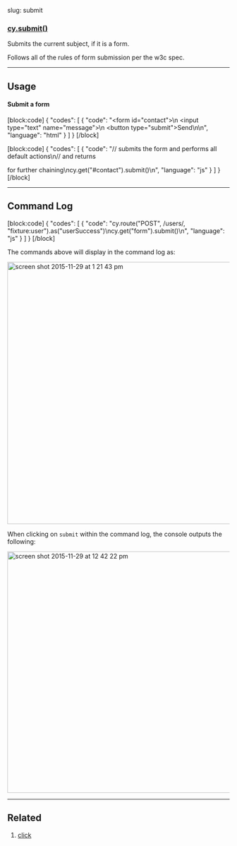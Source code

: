 slug: submit

### [cy.submit()](#usage)

Submits the current subject, if it is a form.

Follows all of the rules of form submission per the w3c spec.

***

## Usage

#### Submit a form

[block:code]
{
    "codes": [
        {
            "code": "<form id=\"contact\">\n  <input type=\"text\" name=\"message\">\n  <button type=\"submit\">Send</button>\n</form>\n",
            "language": "html"
        }
    ]
}
[/block]

[block:code]
{
    "codes": [
        {
            "code": "// submits the form and performs all default actions\n// and returns <form> for further chaining\ncy.get(\"#contact\").submit()\n",
            "language": "js"
        }
    ]
}
[/block]

***

## Command Log

[block:code]
{
    "codes": [
        {
            "code": "cy.route(\"POST\", /users/, \"fixture:user\").as(\"userSuccess\")\ncy.get(\"form\").submit()\n",
            "language": "js"
        }
    ]
}
[/block]

The commands above will display in the command log as:

<img width="594" alt="screen shot 2015-11-29 at 1 21 43 pm" src="https://cloud.githubusercontent.com/assets/1271364/11459081/3149d9e6-969c-11e5-85b2-ba57638f02df.png">

When clicking on `submit` within the command log, the console outputs the following:

<img width="547" alt="screen shot 2015-11-29 at 12 42 22 pm" src="https://cloud.githubusercontent.com/assets/1271364/11458858/b30b0a0a-9696-11e5-99b9-d785b597287c.png">

***

## Related
1. [click](click)